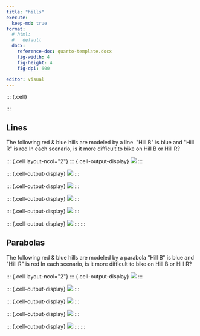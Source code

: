```yaml
---
title: "hills"
execute:
  keep-md: true
format: 
  # html:
  #   default
  docx:
    reference-doc: quarto-template.docx
    fig-width: 4
    fig-height: 4
    fig-dpi: 600
    
editor: visual
---
```



::: {.cell}

:::


## Lines

The following red & blue hills are modeled by a line. "Hill B" is blue and "Hill R" is red In each scenario, is it more difficult to bike on Hill B or Hill R?


::: {.cell layout-ncol="2"}
::: {.cell-output-display}
![](hills_files/figure-docx/unnamed-chunk-2-1.png)
:::

::: {.cell-output-display}
![](hills_files/figure-docx/unnamed-chunk-2-2.png)
:::

::: {.cell-output-display}
![](hills_files/figure-docx/unnamed-chunk-2-3.png)
:::

::: {.cell-output-display}
![](hills_files/figure-docx/unnamed-chunk-2-4.png)
:::

::: {.cell-output-display}
![](hills_files/figure-docx/unnamed-chunk-2-5.png)
:::

::: {.cell-output-display}
![](hills_files/figure-docx/unnamed-chunk-2-6.png)
:::
:::


## Parabolas

The following red & blue hills are modeled by a parabola "Hill B" is blue and "Hill R" is red In each scenario, is it more difficult to bike on Hill B or Hill R?


::: {.cell layout-ncol="2"}
::: {.cell-output-display}
![](hills_files/figure-docx/unnamed-chunk-3-1.png)
:::

::: {.cell-output-display}
![](hills_files/figure-docx/unnamed-chunk-3-2.png)
:::

::: {.cell-output-display}
![](hills_files/figure-docx/unnamed-chunk-3-3.png)
:::

::: {.cell-output-display}
![](hills_files/figure-docx/unnamed-chunk-3-4.png)
:::

::: {.cell-output-display}
![](hills_files/figure-docx/unnamed-chunk-3-5.png)
:::
:::
